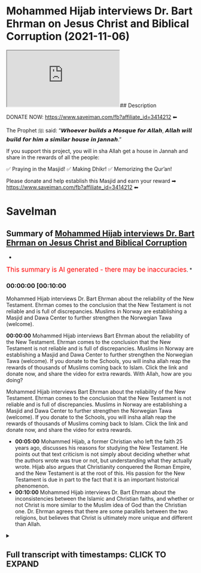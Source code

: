 # Mohammed Hijab interviews Dr. Bart Ehrman on Jesus Christ and Biblical Corruption (2021-11-06)

<iframe loading='lazy' src='https://www.youtube.com/embed/YdNynCDN9SA'></iframe>## Description

DONATE NOW: <https://www.saveiman.com/fb?affiliate_id=3414212> ⬅

The Prophet ﷺ said: “𝙒𝙝𝙤𝙚𝙫𝙚𝙧 𝙗𝙪𝙞𝙡𝙙𝙨 𝙖 𝙈𝙤𝙨𝙦𝙪𝙚 𝙛𝙤𝙧 𝘼𝙡𝙡𝙖𝙝, 𝘼𝙡𝙡𝙖𝙝 𝙬𝙞𝙡𝙡 𝙗𝙪𝙞𝙡𝙙 𝙛𝙤𝙧 𝙝𝙞𝙢 𝙖 𝙨𝙞𝙢𝙞𝙡𝙖𝙧 𝙝𝙤𝙪𝙨𝙚 𝙞𝙣 𝙅𝙖𝙣𝙣𝙖𝙝.”

If you support this project, you will in sha Allah get a house in Jannah and share in the rewards of all the people:

✅ Praying in the Masjid!
✅ Making Dhikr!
✅ Memorizing the Qur’an!

Please donate and help establish this Masjid and earn your reward ➡ <https://www.saveiman.com/fb?affiliate_id=3414212> ⬅

# SaveIman

## Summary of [Mohammed Hijab interviews Dr. Bart Ehrman on Jesus Christ and Biblical Corruption](https://www.youtube.com/watch?v=YdNynCDN9SA)

*

<span style="color:red; font-size:125%">This summary is AI generated - there may be inaccuracies</span>. *

### <a onclick="modifyYTiframeseektime('600')">00:00:00 [00:10:00</a>

Mohammed Hijab interviews Dr. Bart Ehrman about the reliability of the New Testament. Ehrman comes to the conclusion that the New Testament is not reliable and is full of discrepancies. Muslims in Norway are establishing a Masjid and Dawa Center to further strengthen the Norwegian Tawa (welcome).

**<a onclick="modifyYTiframeseektime('0')">00:00:00</a>** Mohammed Hijab interviews Bart Ehrman about the reliability of the New Testament. Ehrman comes to the conclusion that the New Testament is not reliable and is full of discrepancies. Muslims in Norway are establishing a Masjid and Dawa Center to further strengthen the Norwegian Tawa (welcome). If you donate to the Schools, you will insha allah reap the rewards of thousands of Muslims coming back to Islam. Click the link and donate now, and share the video for extra rewards. With Allah, how are you doing?

Mohammed Hijab interviews Bart Ehrman about the reliability of the New Testament. Ehrman comes to the conclusion that the New Testament is not reliable and is full of discrepancies. Muslims in Norway are establishing a Masjid and Dawa Center to further strengthen the Norwegian Tawa (welcome). If you donate to the Schools, you will insha allah reap the rewards of thousands of Muslims coming back to Islam. Click the link and donate now, and share the video for extra rewards.

* **<a onclick="modifyYTiframeseektime('300')">00:05:00</a>** Mohammed Hijab, a former Christian who left the faith 25 years ago, discusses his reasons for studying the New Testament. He points out that text criticism is not simply about deciding whether what the authors wrote was true or not, but understanding what they actually wrote. Hijab also argues that Christianity conquered the Roman Empire, and the New Testament is at the root of this. His passion for the New Testament is due in part to the fact that it is an important historical phenomenon.
* **<a onclick="modifyYTiframeseektime('600')">00:10:00</a>** Mohammed Hijab interviews Dr. Bart Ehrman about the inconsistencies between the Islamic and Christian faiths, and whether or not Christ is more similar to the Muslim idea of God than the Christian one. Dr. Ehrman agrees that there are some parallels between the two religions, but believes that Christ is ultimately more unique and different than Allah.

<details><summary><h2>Full transcript with timestamps: CLICK TO EXPAND</h2></summary>

<a onclick="modifyYTiframeseektime('0)')">0:00:00 muslims in norway are now establishing a</a>
<a onclick="modifyYTiframeseektime('2)')">0:00:02 masjid and dawa center to enhance the</a>
<a onclick="modifyYTiframeseektime('4)')">0:00:04 norwegian tawa if you donate to the</a>
<a onclick="modifyYTiframeseektime('6)')">0:00:06 schools you will insha allah reap the</a>
<a onclick="modifyYTiframeseektime('8)')">0:00:08 rewards of thousands of muslims coming</a>
<a onclick="modifyYTiframeseektime('11)')">0:00:11 back to islam and many of those who</a>
<a onclick="modifyYTiframeseektime('13)')">0:00:13 become dwight and invite to islam so</a>
<a onclick="modifyYTiframeseektime('15)')">0:00:15 click the link and donate now and share</a>
<a onclick="modifyYTiframeseektime('18)')">0:00:18 the video for extra rewards</a>
<a onclick="modifyYTiframeseektime('20)')">0:00:20 with allah how are you guys doing and</a>
<a onclick="modifyYTiframeseektime('23)')">0:00:23 welcome um</a>
<a onclick="modifyYTiframeseektime('24)')">0:00:24 on behalf</a>
<a onclick="modifyYTiframeseektime('25)')">0:00:25 of islam net in fact who which is a</a>
<a onclick="modifyYTiframeseektime('27)')">0:00:27 norwegian organization organization</a>
<a onclick="modifyYTiframeseektime('29)')">0:00:29 which aims to create bridges between</a>
<a onclick="modifyYTiframeseektime('30)')">0:00:30 muslim and non-muslim communities</a>
<a onclick="modifyYTiframeseektime('32)')">0:00:32 they're doing some great work we are</a>
<a onclick="modifyYTiframeseektime('34)')">0:00:34 joined with an esteemed</a>
<a onclick="modifyYTiframeseektime('36)')">0:00:36 uh legendary you know professor</a>
<a onclick="modifyYTiframeseektime('39)')">0:00:39 professor bar ehrman many of you already</a>
<a onclick="modifyYTiframeseektime('41)')">0:00:41 know who he is but if you don't know i'm</a>
<a onclick="modifyYTiframeseektime('43)')">0:00:43 going to quickly tell you</a>
<a onclick="modifyYTiframeseektime('45)')">0:00:45 um has written or edited 33 books</a>
<a onclick="modifyYTiframeseektime('47)')">0:00:47 including six new new york times</a>
<a onclick="modifyYTiframeseektime('50)')">0:00:50 bestsellers how jesus became god</a>
<a onclick="modifyYTiframeseektime('52)')">0:00:52 misquoting jesus</a>
<a onclick="modifyYTiframeseektime('53)')">0:00:53 um god's problem jesus interrupted</a>
<a onclick="modifyYTiframeseektime('56)')">0:00:56 forged and the triumph</a>
<a onclick="modifyYTiframeseektime('58)')">0:00:58 of christianity bart is uh james a grey</a>
<a onclick="modifyYTiframeseektime('61)')">0:01:01 distinguished professor of religious</a>
<a onclick="modifyYTiframeseektime('62)')">0:01:02 studies at the university of north</a>
<a onclick="modifyYTiframeseektime('63)')">0:01:03 carolina carolina chapel hill where he</a>
<a onclick="modifyYTiframeseektime('66)')">0:01:06 has taught thousands of students and won</a>
<a onclick="modifyYTiframeseektime('68)')">0:01:08 numerous awards</a>
<a onclick="modifyYTiframeseektime('69)')">0:01:09 um you know bart's work has been</a>
<a onclick="modifyYTiframeseektime('71)')">0:01:11 featured in the new york times</a>
<a onclick="modifyYTiframeseektime('72)')">0:01:12 washington post uh the new uh newsweek</a>
<a onclick="modifyYTiframeseektime('75)')">0:01:15 has appeared on national geographic cnn</a>
<a onclick="modifyYTiframeseektime('77)')">0:01:17 bbc nbc uh dateline and many other</a>
<a onclick="modifyYTiframeseektime('80)')">0:01:20 places as well um how are you uh today</a>
<a onclick="modifyYTiframeseektime('83)')">0:01:23 professor yep i'm i'm doing well thanks</a>
<a onclick="modifyYTiframeseektime('85)')">0:01:25 doing well</a>
<a onclick="modifyYTiframeseektime('86)')">0:01:26 i i think many people will know who you</a>
<a onclick="modifyYTiframeseektime('88)')">0:01:28 are especially from um kind of our</a>
<a onclick="modifyYTiframeseektime('91)')">0:01:31 follower base because of your kind of</a>
<a onclick="modifyYTiframeseektime('93)')">0:01:33 work and how it's had an impact</a>
<a onclick="modifyYTiframeseektime('96)')">0:01:36 on kind of apologetics whether it's</a>
<a onclick="modifyYTiframeseektime('97)')">0:01:37 christian apologetics uh islamic</a>
<a onclick="modifyYTiframeseektime('99)')">0:01:39 apologetics or otherwise even new</a>
<a onclick="modifyYTiframeseektime('102)')">0:01:42 atheists reference your work and so it's</a>
<a onclick="modifyYTiframeseektime('104)')">0:01:44 really um a pleasure to have you on i</a>
<a onclick="modifyYTiframeseektime('107)')">0:01:47 think the first question i'd like to ask</a>
<a onclick="modifyYTiframeseektime('109)')">0:01:49 you um regarding your line of specialism</a>
<a onclick="modifyYTiframeseektime('112)')">0:01:52 is</a>
<a onclick="modifyYTiframeseektime('113)')">0:01:53 about the reliability of the new</a>
<a onclick="modifyYTiframeseektime('114)')">0:01:54 testament okay um</a>
<a onclick="modifyYTiframeseektime('116)')">0:01:56 first and foremost you you came to a</a>
<a onclick="modifyYTiframeseektime('118)')">0:01:58 conclusion in your own life in your own</a>
<a onclick="modifyYTiframeseektime('120)')">0:02:00 kind of development</a>
<a onclick="modifyYTiframeseektime('122)')">0:02:02 that the new testament is not reliable</a>
<a onclick="modifyYTiframeseektime('125)')">0:02:05 why did you come to that conclusion</a>
<a onclick="modifyYTiframeseektime('127)')">0:02:07 yeah you know and part i did come to</a>
<a onclick="modifyYTiframeseektime('129)')">0:02:09 that conclusion i started out as a as a</a>
<a onclick="modifyYTiframeseektime('131)')">0:02:11 very conservative fundamentalist</a>
<a onclick="modifyYTiframeseektime('133)')">0:02:13 christian who uh believed that every</a>
<a onclick="modifyYTiframeseektime('135)')">0:02:15 word in the bible was completely true</a>
<a onclick="modifyYTiframeseektime('138)')">0:02:18 and that there were no errors of any</a>
<a onclick="modifyYTiframeseektime('140)')">0:02:20 kind</a>
<a onclick="modifyYTiframeseektime('140)')">0:02:20 scientific geographical historical</a>
<a onclick="modifyYTiframeseektime('143)')">0:02:23 anything</a>
<a onclick="modifyYTiframeseektime('144)')">0:02:24 and over time i came to realize that uh</a>
<a onclick="modifyYTiframeseektime('146)')">0:02:26 that that wasn't right and in part it</a>
<a onclick="modifyYTiframeseektime('148)')">0:02:28 was because i recognized i finally i was</a>
<a onclick="modifyYTiframeseektime('151)')">0:02:31 i was open to any point of view i came i</a>
<a onclick="modifyYTiframeseektime('154)')">0:02:34 came to recognize that in fact there are</a>
<a onclick="modifyYTiframeseektime('156)')">0:02:36 discrepancies and uh and contradictions</a>
<a onclick="modifyYTiframeseektime('160)')">0:02:40 in the new testament just say between</a>
<a onclick="modifyYTiframeseektime('162)')">0:02:42 the gospels uh and their accounts of</a>
<a onclick="modifyYTiframeseektime('164)')">0:02:44 jesus or between what the book of acts</a>
<a onclick="modifyYTiframeseektime('166)')">0:02:46 says about paul what paul says about</a>
<a onclick="modifyYTiframeseektime('168)')">0:02:48 paul or about so they're they're</a>
<a onclick="modifyYTiframeseektime('169)')">0:02:49 discrepancies and obviously if they're</a>
<a onclick="modifyYTiframeseektime('171)')">0:02:51 discrepancies they both both views</a>
<a onclick="modifyYTiframeseektime('173)')">0:02:53 stated can't can't be true so the the</a>
<a onclick="modifyYTiframeseektime('176)')">0:02:56 trick is though what does it mean to be</a>
<a onclick="modifyYTiframeseektime('178)')">0:02:58 unreliable</a>
<a onclick="modifyYTiframeseektime('179)')">0:02:59 i mean if you've got a</a>
<a onclick="modifyYTiframeseektime('181)')">0:03:01 you know if you've got a friend who uh</a>
<a onclick="modifyYTiframeseektime('184)')">0:03:04 who's giving you directions and about</a>
<a onclick="modifyYTiframeseektime('185)')">0:03:05 ten percent of the time they're wrong</a>
<a onclick="modifyYTiframeseektime('188)')">0:03:08 you know you don't know if you can trust</a>
<a onclick="modifyYTiframeseektime('189)')">0:03:09 him or not but it's not that he's like</a>
<a onclick="modifyYTiframeseektime('191)')">0:03:11 completely unreliable it's just you have</a>
<a onclick="modifyYTiframeseektime('193)')">0:03:13 to figure out once he when's he got it</a>
<a onclick="modifyYTiframeseektime('195)')">0:03:15 right and not and that's how it is with</a>
<a onclick="modifyYTiframeseektime('196)')">0:03:16 that's how it is with the new testament</a>
<a onclick="modifyYTiframeseektime('198)')">0:03:18 especially you've got to figure out</a>
<a onclick="modifyYTiframeseektime('200)')">0:03:20 where it's right and and where there are</a>
<a onclick="modifyYTiframeseektime('202)')">0:03:22 mistakes</a>
<a onclick="modifyYTiframeseektime('203)')">0:03:23 and how how can one figure that out in</a>
<a onclick="modifyYTiframeseektime('206)')">0:03:26 in layman's terms like if if now many</a>
<a onclick="modifyYTiframeseektime('208)')">0:03:28 christians may be watching this and say</a>
<a onclick="modifyYTiframeseektime('210)')">0:03:30 well they object to this fact and they</a>
<a onclick="modifyYTiframeseektime('212)')">0:03:32 believe that every word and every</a>
<a onclick="modifyYTiframeseektime('213)')">0:03:33 sentence</a>
<a onclick="modifyYTiframeseektime('214)')">0:03:34 of the bible is in fact inspired by god</a>
<a onclick="modifyYTiframeseektime('216)')">0:03:36 and that they're they believe in</a>
<a onclick="modifyYTiframeseektime('218)')">0:03:38 biblical inerrancy they don't believe</a>
<a onclick="modifyYTiframeseektime('219)')">0:03:39 that there's any such thing as an error</a>
<a onclick="modifyYTiframeseektime('221)')">0:03:41 in the bible they'll be</a>
<a onclick="modifyYTiframeseektime('223)')">0:03:43 very much taken aback by what you're</a>
<a onclick="modifyYTiframeseektime('224)')">0:03:44 saying and say we find it objectionable</a>
<a onclick="modifyYTiframeseektime('226)')">0:03:46 in fact so what would you do in order to</a>
<a onclick="modifyYTiframeseektime('228)')">0:03:48 prove to them that this is not the case</a>
<a onclick="modifyYTiframeseektime('230)')">0:03:50 well you know that as i said that's how</a>
<a onclick="modifyYTiframeseektime('231)')">0:03:51 i started out too i when i graduated</a>
<a onclick="modifyYTiframeseektime('233)')">0:03:53 from high school i went to uh moody</a>
<a onclick="modifyYTiframeseektime('235)')">0:03:55 bible institute in chicago which is a</a>
<a onclick="modifyYTiframeseektime('238)')">0:03:58 it's a bastion of fundamentalism and i</a>
<a onclick="modifyYTiframeseektime('240)')">0:04:00 was completely i was completely sold for</a>
<a onclick="modifyYTiframeseektime('242)')">0:04:02 years so this is absolutely there is not</a>
<a onclick="modifyYTiframeseektime('244)')">0:04:04 a word wrong in the bible um it was</a>
<a onclick="modifyYTiframeseektime('247)')">0:04:07 finally when i started i learned greek</a>
<a onclick="modifyYTiframeseektime('250)')">0:04:10 so i could read the new testament in</a>
<a onclick="modifyYTiframeseektime('251)')">0:04:11 greek and i learned hebrews i could read</a>
<a onclick="modifyYTiframeseektime('253)')">0:04:13 the old testament in hebrew and i</a>
<a onclick="modifyYTiframeseektime('254)')">0:04:14 started and i started really studying</a>
<a onclick="modifyYTiframeseektime('256)')">0:04:16 these texts very closely and i started</a>
<a onclick="modifyYTiframeseektime('259)')">0:04:19 finding that there are uh you know there</a>
<a onclick="modifyYTiframeseektime('261)')">0:04:21 there are discrepancies i mean mark will</a>
<a onclick="modifyYTiframeseektime('263)')">0:04:23 say one thing and matthew will say</a>
<a onclick="modifyYTiframeseektime('265)')">0:04:25 something else and it's the opposite</a>
<a onclick="modifyYTiframeseektime('266)')">0:04:26 thing you don't know this unless you</a>
<a onclick="modifyYTiframeseektime('269)')">0:04:29 really look closely but when you do that</a>
<a onclick="modifyYTiframeseektime('271)')">0:04:31 then you see this and so so yeah how do</a>
<a onclick="modifyYTiframeseektime('273)')">0:04:33 you go about finding out what's right</a>
<a onclick="modifyYTiframeseektime('275)')">0:04:35 well you do it the way any historian</a>
<a onclick="modifyYTiframeseektime('277)')">0:04:37 finds out what happened in the past i</a>
<a onclick="modifyYTiframeseektime('278)')">0:04:38 mean if you're talking about uh you know</a>
<a onclick="modifyYTiframeseektime('281)')">0:04:41 uh abraham lincoln or the emperor</a>
<a onclick="modifyYTiframeseektime('283)')">0:04:43 constantine or whatever churchill you</a>
<a onclick="modifyYTiframeseektime('285)')">0:04:45 you you have to historians look at all</a>
<a onclick="modifyYTiframeseektime('288)')">0:04:48 the evidence they consider who's writing</a>
<a onclick="modifyYTiframeseektime('290)')">0:04:50 it they consider how close it is to the</a>
<a onclick="modifyYTiframeseektime('292)')">0:04:52 source they consider how many sources</a>
<a onclick="modifyYTiframeseektime('294)')">0:04:54 they have they see if they're consistent</a>
<a onclick="modifyYTiframeseektime('296)')">0:04:56 with each other they they uh you know</a>
<a onclick="modifyYTiframeseektime('298)')">0:04:58 they they try to work out what what most</a>
<a onclick="modifyYTiframeseektime('300)')">0:05:00 plausibly happened and that's all you</a>
<a onclick="modifyYTiframeseektime('302)')">0:05:02 can do with the new testament too you</a>
<a onclick="modifyYTiframeseektime('303)')">0:05:03 treat it like a historical source if you</a>
<a onclick="modifyYTiframeseektime('305)')">0:05:05 want to know what happened historically</a>
<a onclick="modifyYTiframeseektime('308)')">0:05:08 i mean uh just a bit of my background</a>
<a onclick="modifyYTiframeseektime('310)')">0:05:10 that at one point when i was um actually</a>
<a onclick="modifyYTiframeseektime('312)')">0:05:12 auditing a course at the university of</a>
<a onclick="modifyYTiframeseektime('314)')">0:05:14 oxford</a>
<a onclick="modifyYTiframeseektime('315)')">0:05:15 doing um on text criticism it's not</a>
<a onclick="modifyYTiframeseektime('317)')">0:05:17 something i actually specialize in</a>
<a onclick="modifyYTiframeseektime('318)')">0:05:18 myself but i did audit a text criticism</a>
<a onclick="modifyYTiframeseektime('321)')">0:05:21 course as part of my</a>
<a onclick="modifyYTiframeseektime('322)')">0:05:22 um applied</a>
<a onclick="modifyYTiframeseektime('325)')">0:05:25 applied</a>
<a onclick="modifyYTiframeseektime('326)')">0:05:26 theology masters and i knew for a fact</a>
<a onclick="modifyYTiframeseektime('329)')">0:05:29 that i was well over my kind of people</a>
<a onclick="modifyYTiframeseektime('332)')">0:05:32 were on a different level i mean you</a>
<a onclick="modifyYTiframeseektime('333)')">0:05:33 have to have</a>
<a onclick="modifyYTiframeseektime('335)')">0:05:35 like you said language skills and i said</a>
<a onclick="modifyYTiframeseektime('336)')">0:05:36 this is a specialism in and of itself</a>
<a onclick="modifyYTiframeseektime('338)')">0:05:38 you need to have language skills there</a>
<a onclick="modifyYTiframeseektime('339)')">0:05:39 are you know polygons people have many</a>
<a onclick="modifyYTiframeseektime('341)')">0:05:41 different languages under their belt</a>
<a onclick="modifyYTiframeseektime('343)')">0:05:43 like you said hebrew and and greek and</a>
<a onclick="modifyYTiframeseektime('346)')">0:05:46 sometimes other languages as well</a>
<a onclick="modifyYTiframeseektime('348)')">0:05:48 and so i do really respect the level of</a>
<a onclick="modifyYTiframeseektime('351)')">0:05:51 work that comes into you know your line</a>
<a onclick="modifyYTiframeseektime('353)')">0:05:53 of specialism</a>
<a onclick="modifyYTiframeseektime('355)')">0:05:55 someone has to learn this language and</a>
<a onclick="modifyYTiframeseektime('357)')">0:05:57 then manuscript</a>
<a onclick="modifyYTiframeseektime('358)')">0:05:58 uh kind of analysis and and looking at</a>
<a onclick="modifyYTiframeseektime('362)')">0:06:02 trying to draw inferences from it and</a>
<a onclick="modifyYTiframeseektime('363)')">0:06:03 stuff like this is it really is the work</a>
<a onclick="modifyYTiframeseektime('366)')">0:06:06 of such and you've been doing this for</a>
<a onclick="modifyYTiframeseektime('367)')">0:06:07 that many years so obviously</a>
<a onclick="modifyYTiframeseektime('369)')">0:06:09 um it was only then really when i</a>
<a onclick="modifyYTiframeseektime('370)')">0:06:10 started to realize how heavy this was in</a>
<a onclick="modifyYTiframeseektime('372)')">0:06:12 terms of</a>
<a onclick="modifyYTiframeseektime('373)')">0:06:13 being able to be a great</a>
<a onclick="modifyYTiframeseektime('375)')">0:06:15 text critic it's not something that</a>
<a onclick="modifyYTiframeseektime('377)')">0:06:17 someone could just do in a year or two</a>
<a onclick="modifyYTiframeseektime('378)')">0:06:18 it's something that one must actually</a>
<a onclick="modifyYTiframeseektime('380)')">0:06:20 dedicate a considerable chunk of their</a>
<a onclick="modifyYTiframeseektime('382)')">0:06:22 life but i'm wondering why you decided</a>
<a onclick="modifyYTiframeseektime('385)')">0:06:25 to do so because when i was looking at</a>
<a onclick="modifyYTiframeseektime('386)')">0:06:26 some of</a>
<a onclick="modifyYTiframeseektime('387)')">0:06:27 the videos about your story you left</a>
<a onclick="modifyYTiframeseektime('389)')">0:06:29 christianity because of this reason from</a>
<a onclick="modifyYTiframeseektime('391)')">0:06:31 what i understand but what kept you</a>
<a onclick="modifyYTiframeseektime('394)')">0:06:34 interested in this topic</a>
<a onclick="modifyYTiframeseektime('396)')">0:06:36 so um what i so i got i got interest i</a>
<a onclick="modifyYTiframeseektime('399)')">0:06:39 got interested in text criticism so some</a>
<a onclick="modifyYTiframeseektime('401)')">0:06:41 people may not know exactly what that</a>
<a onclick="modifyYTiframeseektime('403)')">0:06:43 means it doesn't really just mean</a>
<a onclick="modifyYTiframeseektime('404)')">0:06:44 interpretation of text as you said it</a>
<a onclick="modifyYTiframeseektime('406)')">0:06:46 has to do with manuscripts you with the</a>
<a onclick="modifyYTiframeseektime('408)')">0:06:48 new testament uh we have thousands of</a>
<a onclick="modifyYTiframeseektime('410)')">0:06:50 manuscripts but they have many many</a>
<a onclick="modifyYTiframeseektime('412)')">0:06:52 differences between them and so since we</a>
<a onclick="modifyYTiframeseektime('415)')">0:06:55 don't have the originals we have to look</a>
<a onclick="modifyYTiframeseektime('417)')">0:06:57 at these manuscripts to find out what</a>
<a onclick="modifyYTiframeseektime('418)')">0:06:58 the what the authors originally wrote</a>
<a onclick="modifyYTiframeseektime('421)')">0:07:01 and so text criticism is not deciding</a>
<a onclick="modifyYTiframeseektime('424)')">0:07:04 whether what the authors wrote was true</a>
<a onclick="modifyYTiframeseektime('426)')">0:07:06 or not it's just finding out what did</a>
<a onclick="modifyYTiframeseektime('428)')">0:07:08 they actually write and it's not just</a>
<a onclick="modifyYTiframeseektime('430)')">0:07:10 the new testaments every book from</a>
<a onclick="modifyYTiframeseektime('431)')">0:07:11 antiquity is like this so every every</a>
<a onclick="modifyYTiframeseektime('433)')">0:07:13 you know shakespeare is like this or a</a>
<a onclick="modifyYTiframeseektime('435)')">0:07:15 cl i'm chaucer i mean everybody all</a>
<a onclick="modifyYTiframeseektime('437)')">0:07:17 these books you've got to figure out the</a>
<a onclick="modifyYTiframeseektime('438)')">0:07:18 author wrote so i got interested in that</a>
<a onclick="modifyYTiframeseektime('441)')">0:07:21 because i i believed that the original</a>
<a onclick="modifyYTiframeseektime('442)')">0:07:22 words were inspired by god and so i</a>
<a onclick="modifyYTiframeseektime('445)')">0:07:25 wanted to know what the words were since</a>
<a onclick="modifyYTiframeseektime('447)')">0:07:27 we have all these manuscripts that have</a>
<a onclick="modifyYTiframeseektime('448)')">0:07:28 differences in them so that's what got</a>
<a onclick="modifyYTiframeseektime('449)')">0:07:29 me going what kept me going is um was</a>
<a onclick="modifyYTiframeseektime('453)')">0:07:33 somewhat different i actually did leave</a>
<a onclick="modifyYTiframeseektime('455)')">0:07:35 the faith about 25 years ago i stopped</a>
<a onclick="modifyYTiframeseektime('457)')">0:07:37 being a christian and it wasn't actually</a>
<a onclick="modifyYTiframeseektime('460)')">0:07:40 because of the scholarship it turned the</a>
<a onclick="modifyYTiframeseektime('462)')">0:07:42 reason i left the faith was um was not</a>
<a onclick="modifyYTiframeseektime('465)')">0:07:45 because i knew the bible had mistakes or</a>
<a onclick="modifyYTiframeseektime('466)')">0:07:46 i knew that for a long time and i stayed</a>
<a onclick="modifyYTiframeseektime('469)')">0:07:49 a christian for a long time knowing that</a>
<a onclick="modifyYTiframeseektime('471)')">0:07:51 what that made me leave the faith was</a>
<a onclick="modifyYTiframeseektime('473)')">0:07:53 being i got to a point where i just</a>
<a onclick="modifyYTiframeseektime('475)')">0:07:55 couldn't believe that there was a god</a>
<a onclick="modifyYTiframeseektime('477)')">0:07:57 who is in the world who is active a</a>
<a onclick="modifyYTiframeseektime('479)')">0:07:59 loving powerful god who's active in the</a>
<a onclick="modifyYTiframeseektime('481)')">0:08:01 world</a>
<a onclick="modifyYTiframeseektime('482)')">0:08:02 given all of the massive suffering that</a>
<a onclick="modifyYTiframeseektime('484)')">0:08:04 people experience i just thought you</a>
<a onclick="modifyYTiframeseektime('486)')">0:08:06 know i just don't believe it anymore but</a>
<a onclick="modifyYTiframeseektime('488)')">0:08:08 then why do i continue being a new</a>
<a onclick="modifyYTiframeseektime('490)')">0:08:10 testament scholar i'm passionate about</a>
<a onclick="modifyYTiframeseektime('492)')">0:08:12 the new testament i'm passionate about</a>
<a onclick="modifyYTiframeseektime('493)')">0:08:13 the study of early christianity and</a>
<a onclick="modifyYTiframeseektime('495)')">0:08:15 largely it's because it is such an</a>
<a onclick="modifyYTiframeseektime('497)')">0:08:17 important historical phenomenon and</a>
<a onclick="modifyYTiframeseektime('499)')">0:08:19 christianity took over the entire roman</a>
<a onclick="modifyYTiframeseektime('501)')">0:08:21 empire and became the religion of the</a>
<a onclick="modifyYTiframeseektime('504)')">0:08:24 western world basically i mean the</a>
<a onclick="modifyYTiframeseektime('506)')">0:08:26 dominant religion of the western world</a>
<a onclick="modifyYTiframeseektime('508)')">0:08:28 and there's still more christians in the</a>
<a onclick="modifyYTiframeseektime('509)')">0:08:29 world than anything else it's like whoa</a>
<a onclick="modifyYTiframeseektime('511)')">0:08:31 it's really important and the new</a>
<a onclick="modifyYTiframeseektime('513)')">0:08:33 testament is at the very root of it's</a>
<a onclick="modifyYTiframeseektime('515)')">0:08:35 the foundation of it and so it's</a>
<a onclick="modifyYTiframeseektime('517)')">0:08:37 important for me to understand what the</a>
<a onclick="modifyYTiframeseektime('519)')">0:08:39 foundation is</a>
<a onclick="modifyYTiframeseektime('520)')">0:08:40 and to try and teach other people what</a>
<a onclick="modifyYTiframeseektime('521)')">0:08:41 the foundation is because most people</a>
<a onclick="modifyYTiframeseektime('523)')">0:08:43 really don't know uh and so that's why</a>
<a onclick="modifyYTiframeseektime('527)')">0:08:47 well i mean your work as as i've said</a>
<a onclick="modifyYTiframeseektime('529)')">0:08:49 it's not just applicable or relevant to</a>
<a onclick="modifyYTiframeseektime('531)')">0:08:51 kind of christians it's very much</a>
<a onclick="modifyYTiframeseektime('533)')">0:08:53 relevant to muslims as well because as</a>
<a onclick="modifyYTiframeseektime('535)')">0:08:55 you know in the islamic faith muslims</a>
<a onclick="modifyYTiframeseektime('537)')">0:08:57 believe in jesus christ as well and</a>
<a onclick="modifyYTiframeseektime('539)')">0:08:59 obviously there's competing narrative</a>
<a onclick="modifyYTiframeseektime('540)')">0:09:00 ideas as to who jesus christ was in fact</a>
<a onclick="modifyYTiframeseektime('544)')">0:09:04 and</a>
<a onclick="modifyYTiframeseektime('544)')">0:09:04 um the main i would say the fundamental</a>
<a onclick="modifyYTiframeseektime('547)')">0:09:07 difference between the kind of muslim</a>
<a onclick="modifyYTiframeseektime('548)')">0:09:08 faith in the christian faith in this</a>
<a onclick="modifyYTiframeseektime('549)')">0:09:09 regard</a>
<a onclick="modifyYTiframeseektime('550)')">0:09:10 is that</a>
<a onclick="modifyYTiframeseektime('551)')">0:09:11 muslims view jesus christ as a prophet</a>
<a onclick="modifyYTiframeseektime('554)')">0:09:14 and a mess as a messenger prophet and</a>
<a onclick="modifyYTiframeseektime('556)')">0:09:16 the messiah but not as god or the son of</a>
<a onclick="modifyYTiframeseektime('558)')">0:09:18 god in fact they</a>
<a onclick="modifyYTiframeseektime('560)')">0:09:20 you know the quran is very explicit that</a>
<a onclick="modifyYTiframeseektime('561)')">0:09:21 he doesn't</a>
<a onclick="modifyYTiframeseektime('562)')">0:09:22 um he doesn't claim to be a he doesn't</a>
<a onclick="modifyYTiframeseektime('564)')">0:09:24 claim to be a god himself in fact this</a>
<a onclick="modifyYTiframeseektime('567)')">0:09:27 is seen as a fabricated or some kind of</a>
<a onclick="modifyYTiframeseektime('568)')">0:09:28 a contrivance</a>
<a onclick="modifyYTiframeseektime('570)')">0:09:30 on the on the narrative and really the</a>
<a onclick="modifyYTiframeseektime('572)')">0:09:32 the islamic idea is that there cannot be</a>
<a onclick="modifyYTiframeseektime('574)')">0:09:34 someone it's not intelligible or</a>
<a onclick="modifyYTiframeseektime('576)')">0:09:36 conceivable or pardonable uh for someone</a>
<a onclick="modifyYTiframeseektime('579)')">0:09:39 with a date of birth to be referred to</a>
<a onclick="modifyYTiframeseektime('581)')">0:09:41 as god anyway so</a>
<a onclick="modifyYTiframeseektime('582)')">0:09:42 jesus christ will be disqualified from</a>
<a onclick="modifyYTiframeseektime('584)')">0:09:44 from that perspective but this is why</a>
<a onclick="modifyYTiframeseektime('586)')">0:09:46 there's there's a lot of interest i</a>
<a onclick="modifyYTiframeseektime('588)')">0:09:48 think from the muslim community</a>
<a onclick="modifyYTiframeseektime('590)')">0:09:50 on</a>
<a onclick="modifyYTiframeseektime('591)')">0:09:51 um</a>
<a onclick="modifyYTiframeseektime('592)')">0:09:52 on your kind of work because this is</a>
<a onclick="modifyYTiframeseektime('594)')">0:09:54 historical work that's being done and</a>
<a onclick="modifyYTiframeseektime('596)')">0:09:56 many muslims feel that kind of your</a>
<a onclick="modifyYTiframeseektime('598)')">0:09:58 vision of or your conclusions your</a>
<a onclick="modifyYTiframeseektime('599)')">0:09:59 historical conclusions of who jesus</a>
<a onclick="modifyYTiframeseektime('601)')">0:10:01 christ is is more commensurate with at</a>
<a onclick="modifyYTiframeseektime('603)')">0:10:03 least the muslim idea than it is with</a>
<a onclick="modifyYTiframeseektime('607)')">0:10:07 the christian one to what extent would</a>
<a onclick="modifyYTiframeseektime('609)')">0:10:09 you agree or disagree with that notion</a>
<a onclick="modifyYTiframeseektime('623)')">0:10:23 you</a>
</details>
